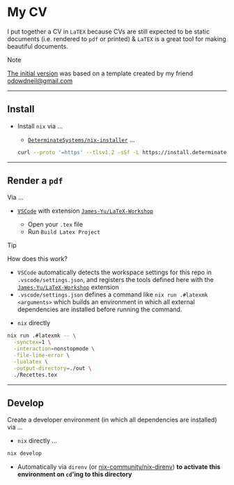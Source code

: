 # My CV

I put together a CV in `LaTEX` because CVs are still expected to be static documents (i.e. rendered to `pdf` or printed) & `LaTEX` is a great tool for making beautiful documents. 

> [!NOTE]
> [The initial version](https://github.com/rdmolony/my-cv/commit/13640bcdd951764217280e42b570b76783d4c1b2) was based on a template created by my friend [odowdneil@gmail.com](mailto:odowdneil@gmail.com)

---


## Install

- Install `nix` via ...


  - [`DeterminateSystems/nix-installer`](https://github.com/DeterminateSystems/nix-installer) ...


  ```sh
  curl --proto '=https' --tlsv1.2 -sSf -L https://install.determinate.systems/nix | sh -s -- install
  ```



---


## Render a `pdf`

Via ...


- [`VSCode`](https://code.visualstudio.com/download) with extension [`James-Yu/LaTeX-Workshop`](https://github.com/James-Yu/LaTeX-Workshop)

  - Open your `.tex` file
  - Run `Build Latex Project`

> [!TIP]
> How does this work?
> 
> - `VSCode` automatically detects the workspace settings for this repo in `.vscode/settings.json`, and registers the tools defined here with the [`James-Yu/LaTeX-Workshop`](https://github.com/James-Yu/LaTeX-Workshop) extension
> - `.vscode/settings.json` defines a command like `nix run .#latexmk <arguments>` which builds an environment in which all external dependencies are installed before running the command.

- `nix` directly

```sh
nix run .#latexmk -- \
  -synctex=1 \
  -interaction=nonstopmode \
  -file-line-error \
  -lualatex \
  -output-directory=./out \
  ./Recettes.tex
```


---


## Develop

Create a developer environment (in which all dependencies are installed) via ...

- `nix` directly ...

```sh
nix develop
```

- Automatically via `direnv` (or [nix-community/nix-direnv](https://github.com/nix-community/nix-direnv)) **to activate this environment on `cd`'ing to this directory**
